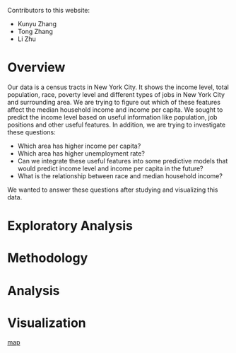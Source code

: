 Contributors to this website:
- Kunyu Zhang
- Tong Zhang
- Li Zhu

# Overview
Our data is a census tracts in New York City. It shows the income level, total population, race, poverty level and different types of jobs in New York City and surrounding area. We are trying to figure out which of these features affect the median household income and income per capita. We sought to predict the income level based on useful information like population, job positions and other useful features. In addition, we are trying to investigate these questions: 
- Which area has higher income per capita? 
- Which area has higher unemployment rate? 
- Can we integrate these useful features into some predictive models that would predict income level and income per capita in the future? 
- What is the relationship between race and median household income? 

We wanted to answer these questions after studying and visualizing this data.

# Exploratory Analysis


# Methodology


# Analysis

# Visualization
[map](https://kzhang49.github.io/Data2020-Group7-Midterm-Project/blob/master/map.html)

 

